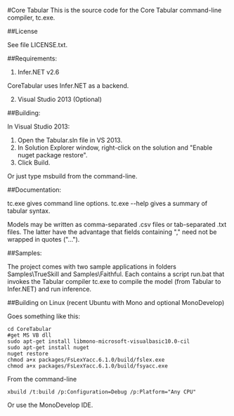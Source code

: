 #Core Tabular
This is the source code for the Core Tabular command-line compiler, tc.exe.

##License

See file LICENSE.txt.

##Requirements:

 1. Infer.NET v2.6

 CoreTabular uses Infer.NET as a backend. 

 2. Visual Studio 2013 (Optional)

##Building:

In Visual Studio 2013:
  1. Open the Tabular.sln file in VS 2013.
  2. In Solution Explorer window, right-click on the solution and "Enable nuget package restore".
  3. Click Build.

Or just type msbuild from the command-line.

##Documentation:
 
tc.exe gives command line options.
tc.exe --help gives a summary of tabular syntax.

Models may be written as comma-separated .csv files or tab-separated .txt files.
The latter have the advantage that fields containing "," need not be wrapped in quotes ("...").

##Samples:

The project comes with two sample applications in folders Samples\TrueSkill and
Samples\Faithful.  Each contains a script run.bat that invokes the
Tabular compiler tc.exe to compile the model (from Tabular to
Infer.NET) and run inference.
  
##Building on Linux (recent Ubuntu with Mono and optional MonoDevelop)

Goes something like this:

```
cd CoreTabular 
#get MS VB dll
sudo apt-get install libmono-microsoft-visualbasic10.0-cil 
sudo apt-get install nuget
nuget restore
chmod a+x packages/FsLexYacc.6.1.0/build/fslex.exe 
chmod a+x packages/FsLexYacc.6.1.0/build/fsyacc.exe 
```
From the command-line

```
xbuild /t:build /p:Configuration=Debug /p:Platform="Any CPU" 
```
Or use the MonoDevelop IDE.







